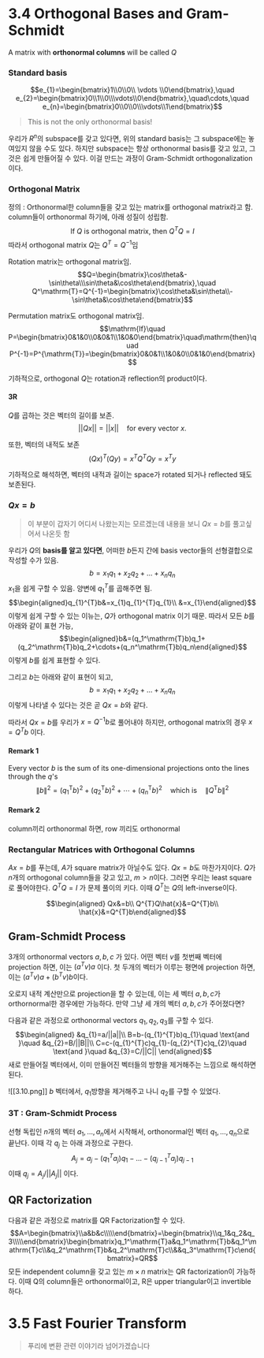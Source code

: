# 3.4 Orthogonal Bases and Gram-Schmidt

A matrix with **orthonormal columns** will be called $Q$

### Standard basis
$$e_{1}=\begin{bmatrix}1\\0\\0\\ \vdots \\0\end{bmatrix},\quad e_{2}=\begin{bmatrix}0\\1\\0\\\vdots\\0\end{bmatrix},\quad\cdots,\quad e_{n}=\begin{bmatrix}0\\0\\0\\\vdots\\1\end{bmatrix}$$
> This is not the only orthonormal basis!

우리가 $R^{n}$의 subspace를 갖고 있다면, 위의 standard basis는 그 subspace에는 놓여있지 않을 수도 있다. 하지만 subspace는 항상 orthonormal basis를 갖고 있고, 그것은 쉽게 만들어질 수 있다. 이걸 만드는 과정이 Gram-Schmidt orthogonalization이다.
### Orthogonal Matrix
정의 : Orthonormal한 column들을 갖고 있는 matrix를 orthogonal matrix라고 함.
column들이 orthonormal 하기에, 아래 성질이 성립함.
$$\text{If }Q \text{ is orthogonal matrix, then } Q^{T}Q=I$$
따라서 orthogonal matrix $Q$는 $Q^{T}=Q^{-1}$임

Rotation matrix는 orthogonal matrix임.
$$Q=\begin{bmatrix}\cos\theta&-\sin\theta\\\sin\theta&\cos\theta\end{bmatrix},\quad Q^\mathrm{T}=Q^{-1}=\begin{bmatrix}\cos\theta&\sin\theta\\-\sin\theta&\cos\theta\end{bmatrix}$$

Permutation matrix도 orthogonal matrix임.
$$\mathrm{If}\quad P=\begin{bmatrix}0&1&0\\0&0&1\\1&0&0\end{bmatrix}\quad\mathrm{then}\quad P^{-1}=P^{\mathrm{T}}=\begin{bmatrix}0&0&1\\1&0&0\\0&1&0\end{bmatrix}$$

기하적으로, orthogonal $Q$는 rotation과 reflection의 product이다.
#### 3R
$Q$를 곱하는 것은 벡터의 길이를 보존.
$$||Qx||=||x||\quad \text{for every vector }x.$$

또한, 벡터의 내적도 보존
$$(Qx)^{T}(Qy)=x^{T}Q^{T}Qy=x^{T}y$$

기하적으로 해석하면, 벡터의 내적과 길이는 space가 rotated 되거나 reflected 돼도 보존된다.

### $Qx=b$
> 이 부분이 갑자기 어디서 나왔는지는 모르겠는데 내용을 보니 $Qx=b$를 풀고싶어서 나온듯 함

우리가 $Q$의 **basis를 알고 있다면**, 어떠한 $b$든지 간에 basis vector들의 선형결합으로 작성할 수가 있음.
$$b=x_{1}q_{1}+x_{2}q_{2}+\dots+x_{n}q_{n}$$
$x_{1}$을 쉽게 구할 수 있음. 양변에 $q_{1}^{T}$를 곱해주면 됨.
$$\begin{aligned}q_{1}^{T}b&=x_{1}q_{1}^{T}q_{1}\\
&=x_{1}\end{aligned}$$
이렇게 쉽게 구할 수 있는 이뉴는, $Q$가 orthogonal matrix 이기 때문.
따라서 모든 $b$를 아래와 같이 표현 가능,
$$\begin{aligned}b&=(q_1^\mathrm{T}b)q_1+(q_2^\mathrm{T}b)q_2+\cdots+(q_n^\mathrm{T}b)q_n\end{aligned}$$
이렇게 $b$를 쉽게 표현할 수 있다.

그리고 $b$는 아래와 같이 표현이 되고,
$$b=x_{1}q_{1}+x_{2}q_{2}+\dots+x_{n}q_{n}$$
이렇게 나타낼 수 있다는 것은 곧 $Qx=b$와 같다.

따라서 $Qx=b$를 우리가 $x=Q^{-1}b$로 풀어내야 하지만, orthogonal matrix의 경우 $x=Q^{T}b$ 이다.

#### Remark 1
Every vector $b$ is the sum of its one-dimensional projections onto the lines through the $q$'s
$$\|b\|^2=(q_1^\mathrm{T}b)^2+(q_2^\mathrm{T}b)^2+\cdots+(q_n^\mathrm{T}b)^2\quad\mathrm{which~is}\quad\|Q^\mathrm{T}b\|^2$$

#### Remark 2
column끼리 orthonormal 하면, row 끼리도 orthonormal 

### Rectangular Matrices with Orthogonal Columns
$Ax=b$를 푸는데, $A$가 square matrix가 아닐수도 있다.
$Qx=b$도 마찬가지이다. $Q$가 $n$개의 orthogonal column들을 갖고 있고, $m>n$이다.
그러면 우리는 least square로 풀어야한다.
$Q^{T}Q=I$ 가 문제 풀이의 키다. 이때 $Q^{T}$는 $Q$의 left-inverse이다.

$$\begin{aligned}
Qx&=b\\
Q^{T}Q\hat{x}&=Q^{T}b\\
\hat{x}&=Q^{T}b\end{aligned}$$


## Gram-Schmidt Process
3개의 orthonormal vectors $a,b,c$ 가 있다.
어떤 벡터 $v$를 첫번째 벡터에 projection 하면, 이는 $(a^{T}v)a$ 이다.
첫 두개의 벡터가 이루는 평면에 projection 하면, 이는 $(a^{T}v)a + (b^{T}v)b$이다.

오로지 내적 계산만으로 projection을 할 수 있는데, 이는 세 벡터 $a,b,c$가 orthornormal한 경우에만 가능하다. 만약 그냥 세 개의 벡터 $a,b,c$가 주어졌다면?

다음과 같은 과정으로 orthonormal vectors $q_{1},q_{2},q_{3}$를 구할 수 있다.
$$\begin{aligned}
&q_{1}=a/||a||\\
B=b-(q_{1}^{T}b)q_{1}\quad \text{and }\quad &q_{2}=B/||B||\\
C=c-(q_{1}^{T}c)q_{1}-(q_{2}^{T}c)q_{2}\quad \text{and }\quad &q_{3}=C/||C||
\end{aligned}$$
새로 만들어질 벡터에서, 이미 만들어진 벡터들의 방향을 제거해주는 느낌으로 해석하면 된다.

![[3.10.png]]
$b$ 벡터에서, $q_{1}$방향을 제거해주고 나니 $q_{2}$를 구할 수 있었다.

### 3T : Gram-Schmidt Process
선형 독립인 $n$개의 벡터 $a_{1},\dots,a_{n}$에서 시작해서, orthonormal인 벡터 $q_{1},\dots,q_{n}$으로 끝난다.
이때 각 $q_{j}$ 는 아래 과정으로 구한다.
$$A_{j}=a_{j}-(q_{1}^{T}a_{j})q_{1}-\dots - (q_{j-1}^{T}a_{j})q_{j-1}$$
이때 $q_{j}=A_{j}/||A_{j}||$ 이다.

## QR Factorization
다음과 같은 과정으로 matrix를 QR Factorization할 수 있다.
$$A=\begin{bmatrix}\\a&b&c\\\\\end{bmatrix}=\begin{bmatrix}\\q_1&q_2&q_3\\\\\end{bmatrix}\begin{bmatrix}q_1^\mathrm{T}a&q_1^\mathrm{T}b&q_1^\mathrm{T}c\\&q_2^\mathrm{T}b&q_2^\mathrm{T}c\\&&q_3^\mathrm{T}c\end{bmatrix}=QR$$
모든 independent column을 갖고 있는 $m\times n$ matrix는 QR factorization이 가능하다.
이때 Q의 column들은 orthonormal이고, R은 upper triangular이고 invertible하다.

# 3.5 Fast Fourier Transform
> 푸리에 변환 관련 이야기라 넘어가겠습니다

